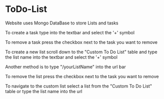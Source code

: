 # ToDo-List

<p>Website uses Mongo DataBase to store Lists and tasks</p>
<p>To create a task type into the textbar and select the '+' symbol</p>
<p>To remove a task press the checkbox next to the task you want to remove</p>
<p>To create a new list scroll down to the "Custom To Do List" table and type the list name into the textbar and select the '+' symbol</p>
<p>Another method is to type "/yourListName" into the url bar</p>
<p>To remove the list press the checkbox next to the task you want to remove</p>
<p>To navigate to the custom list select a list from the "Custom To Do List" table or type the list name into the url</p>
